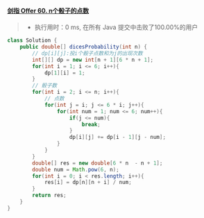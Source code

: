 #### [剑指 Offer 60. n个骰子的点数](https://leetcode-cn.com/problems/nge-tou-zi-de-dian-shu-lcof/)

> - 执行用时：0 ms, 在所有 Java 提交中击败了100.00%的用户

```java
class Solution {
    public double[] dicesProbability(int n) {
        // dp[i][j]:投i个骰子点数和为j的出现次数
        int[][] dp = new int[n + 1][6 * n + 1];
        for(int i = 1; i <= 6; i++){
            dp[1][i] = 1;
        }
        // 骰子数
        for(int i = 2; i <= n; i++){
            // 点数
            for(int j = i; j <= 6 * i; j++){
                for(int num = 1; num <= 6; num++){
                    if(j <= num){
                        break;
                    }
                    dp[i][j] += dp[i - 1][j - num];
                }
            }
        }
        double[] res = new double[6 * n  - n + 1];
        double num = Math.pow(6, n);
        for(int i = 0; i < res.length; i++){
            res[i] = dp[n][n + i] / num;
        }
        return res;
    }
}
```

